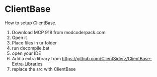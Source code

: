 # ClientBase

How to setup ClientBase.

1. Download MCP 918 from modcoderpack.com
2. Open it
3. Place files in ur folder
4. run decompile.bat
5. open your IDE
6. Add a extra library from https://github.com/ClientSiderz/ClientBase-Extra-Libraries
7. replace the src with ClientBase
